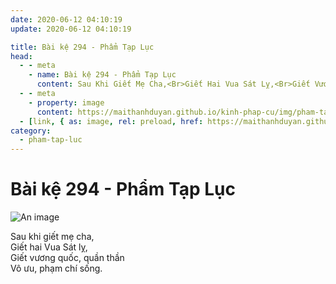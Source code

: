 ```yaml
---
date: 2020-06-12 04:10:19
update: 2020-06-12 04:10:19

title: Bài kệ 294 - Phẩm Tạp Lục
head:
  - - meta
    - name: Bài kệ 294 - Phẩm Tạp Lục
      content: Sau Khi Giết Mẹ Cha,<Br>Giết Hai Vua Sát Lỵ,<Br>Giết Vương Quốc, Quần Thần<Br>Vô Ưu, Phạm Chí Sống.<Br>
  - - meta
    - property: image
      content: https://maithanhduyan.github.io/kinh-phap-cu/img/pham-tap-luc/pham-tap-luc-294.jpg
  - [link, { as: image, rel: preload, href: https://maithanhduyan.github.io/kinh-phap-cu/img/pham-tap-luc/pham-tap-luc-294.jpg }]
category:
  - pham-tap-luc
---
```


# Bài kệ 294 - Phẩm Tạp Lục

![An image](/img/pham-tap-luc/pham-tap-luc-294.jpg)

Sau khi giết mẹ cha,<br>Giết hai Vua Sát lỵ,<br>Giết vương quốc, quần thần<br>Vô ưu, phạm chí sống.<br>
